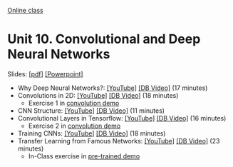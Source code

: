 [Online class](../../online_class.md) 

# Unit 10.  Convolutional and Deep Neural Networks

Slides:  [[pdf]](../../lectures/Lect10_ConvNet.pdf)  [[Powerpoint]](../../lectures/Lect10_ConvNet.pptx) 

* Why Deep Neural Networks?: [[YouTube]](https://youtu.be/VXy9PXkb_sE) [[DB Video]](https://www.dropbox.com/s/y24tt6weyz3q2jr/Intro.mp4) (17 minutes)    
* Convolutions in 2D: [[YouTube]](https://youtu.be/4V2JCxmyQ78) [[DB Video]](https://www.dropbox.com/s/ojk22znmttbeqbf/Conv.mp4) (18 minutes)    
    * Exercise 1 in [convolution demo](../demo1_convolutions.ipynb)
* CNN Structure: [[YouTube]](https://youtu.be/tILB_0w_Yd8) [[DB Video]](https://www.dropbox.com/s/tj1bogjxe38rzeo/ConvLayers.mp4) (11 minutes)       
* Convolutional Layers in Tensorflow:  [[YouTube]](https://youtu.be/JeoJp2vr5Po) [[DB Video]](https://www.dropbox.com/s/58pum5vlqb73a1f/ConvPython.mp4) (16 minutes)   
    * Exercise 2 in [convolution demo](../demo1_convolutions.ipynb)
* Training CNNs:  [[YouTube]](https://youtu.be/hoVwe1EUD5I) [[DB Video]](https://www.dropbox.com/s/l7xaokp8g7rvb2i/Training.mp4) (18 minutes)   
* Transfer Learning from Famous Networks:  [[YouTube]](https://youtu.be/dt0OL1qbdn8) [[DB Video]](https://www.dropbox.com/s/2wtdawxh4ah6gkg/PreTrained.mp4) (23 minutes)   
    * In-Class exercise in [pre-trained demo](../demo3_vgg16.ipynb)



